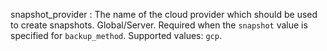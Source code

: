 snapshot_provider
:   The name of the cloud provider which should be used to create snapshots.
    Global/Server. Required when the `snapshot` value is specified for
    `backup_method`. Supported values: `gcp`.
